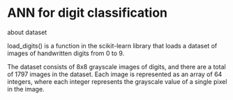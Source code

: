 # ANN for digit classification

about dataset 

load_digits() is a function in the scikit-learn library that loads a dataset of images of handwritten digits from 0 to 9.

The dataset consists of 8x8 grayscale images of digits, and there are a total of 1797 images in the dataset. Each image is represented as an array of 64 integers, where each integer represents the grayscale value of a single pixel in the image.

